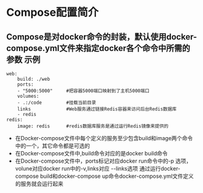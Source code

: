 Compose配置简介
===
Compose是对docker命令的封装，默认使用docker-compose.yml文件来指定docker各个命令中所需的参数
示例
---
``` shell
web:
    build: ./web
    ports:
    - "5000:5000"     #把容器5000端口映射到了主机5000端口
    volumes:
    - .:/code         #挂载当前目录
    links             #Web服务通过链接Redis容器来访问后台Redis数据库
    - redis
redis:
    image: redis      #redis数据库服务是通过运行Redis镜像来提供的
```
- 在Docker-compose文件中每个定义的服务至少包含build和image两个命令中的一个，其它命令都是可选的
- 在Docker-compose文件中,build命令对应的是docker build命令
- 在Docker-compose文件中，ports标记对应docker run命令中的-p 选项，volune对应docker run中的-v,links对应 --links选项
通过运行docker-compose build和docker-compose up命令docker-compose.yml文件定义的服务就会运行起来
